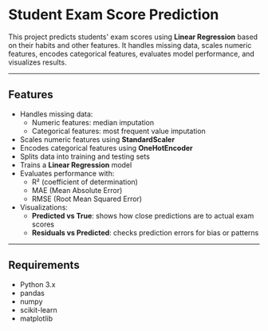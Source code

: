 # Student Exam Score Prediction

This project predicts students' exam scores using **Linear Regression** based on their habits and other features. It handles missing data, scales numeric features, encodes categorical features, evaluates model performance, and visualizes results.

---

## Features

- Handles missing data:
  - Numeric features: median imputation
  - Categorical features: most frequent value imputation
- Scales numeric features using **StandardScaler**
- Encodes categorical features using **OneHotEncoder**
- Splits data into training and testing sets
- Trains a **Linear Regression** model
- Evaluates performance with:
  - R² (coefficient of determination)
  - MAE (Mean Absolute Error)
  - RMSE (Root Mean Squared Error)
- Visualizations:
  - **Predicted vs True**: shows how close predictions are to actual exam scores
  - **Residuals vs Predicted**: checks prediction errors for bias or patterns

---

## Requirements

- Python 3.x
- pandas
- numpy
- scikit-learn
- matplotlib
